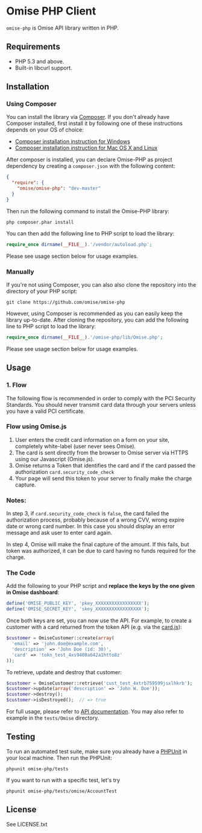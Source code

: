 # Omise PHP Client

`omise-php` is Omise API library written in PHP.

## Requirements

* PHP 5.3 and above.
* Built-in libcurl support.

## Installation

### Using Composer

You can install the library via [Composer](https://getcomposer.org/). If you don't already have Composer installed, first install it by following one of these instructions depends on your OS of choice:

* [Composer installation instruction for Windows](https://getcomposer.org/doc/00-intro.md#installation-windows)
* [Composer installation instruction for Mac OS X and Linux](https://getcomposer.org/doc/00-intro.md#installation-linux-unix-osx)

After composer is installed, you can declare Omise-PHP as project dependency by creating a `composer.json` with the following content:

```json
{
  "require": {
    "omise/omise-php": "dev-master"
  }
}
```

Then run the following command to install the Omise-PHP library:

```
php composer.phar install
```

You can then add the following line to PHP script to load the library:

```php
require_once dirname(__FILE__).'/vendor/autoload.php';
```

Please see usage section below for usage examples.

### Manually

If you're not using Composer, you can also also clone the repository into the directory of your PHP script:

```
git clone https://github.com/omise/omise-php
```

However, using Composer is recommended as you can easily keep the library up-to-date. After cloning the repository, you can add the following line to PHP script to load the library:

```php
require_once dirname(__FILE__).'/omise-php/lib/Omise.php';
```

Please see usage section below for usage examples.

## Usage

### 1. Flow

The following flow is recommended in order to comply with the PCI Security Standards.
You should never transmit card data through your servers unless you have a valid PCI certificate.

### Flow using Omise.js
1. User enters the credit card information on a form on your site, completely white-label (user never sees Omise).
2. The card is sent directly from the browser to Omise server via HTTPS using our Javascript (Omise.js).
3. Omise returns a Token that identifies the card and if the card passed the authorization `card.security_code_check`
4. Your page will send this token to your server to finally make the charge capture.

### Notes:
In step 3, if `card.security_code_check` is `false`, the card failed the authorization process, probably because of a wrong CVV, wrong expire date or wrong card number. In this case you should display an error message and ask user to enter card again.

In step 4, Omise will make the final capture of the amount. If this fails, but token was authorized, it can be due to card having no funds required for the charge.

### The Code

Add the following to your PHP script and **replace the keys by the one given in Omise dashboard**:

```php
define('OMISE_PUBLIC_KEY', 'pkey_XXXXXXXXXXXXXXXXX');
define('OMISE_SECRET_KEY', 'skey_XXXXXXXXXXXXXXXXX');
```

Once both keys are set, you can now use the API. For example, to create a customer with a card returned from the token API (e.g. via the [card.js](https://docs.omise.co/card-js/)):

```php
$customer = OmiseCustomer::create(array(
  'email' => 'john.doe@example.com',
  'description' => 'John Doe (id: 30)',
  'card' => 'tokn_test_4xs9408a642a1htto8z'
));
```

To retrieve, update and destroy that customer:

```php
$customer = OmiseCustomer::retrieve('cust_test_4xtrb759599jsxlhkrb');
$customer->update(array('description' => 'John W. Doe'));
$customer->destroy();
$customer->isDestroyed();  // => true
```

For full usage, please refer to [API documentation](https://docs.omise.co/). You may also refer to example in the `tests/Omise` directory.

## Testing

To run an automated test suite, make sure you already have a [PHPUnit](https://phpunit.de/) in your local machine.
Then run the PHPUnit:

```
phpunit omise-php/tests
```

If you want to run with a specific test, let's try

```
phpunit omise-php/tests/omise/AccountTest
```

## License

See LICENSE.txt
